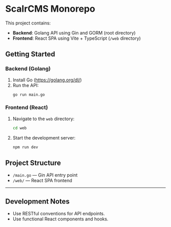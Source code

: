 # ScalrCMS Monorepo

This project contains:
- **Backend**: Golang API using Gin and GORM (root directory)
- **Frontend**: React SPA using Vite + TypeScript (`/web` directory)

## Getting Started

### Backend (Golang)
1. Install Go (https://golang.org/dl/)
2. Run the API:
   ```bash
   go run main.go
   ```

### Frontend (React)
1. Navigate to the `web` directory:
   ```bash
   cd web
   ```
2. Start the development server:
   ```bash
   npm run dev
   ```

## Project Structure
- `/main.go` — Gin API entry point
- `/web/` — React SPA frontend

---

## Development Notes
- Use RESTful conventions for API endpoints.
- Use functional React components and hooks.